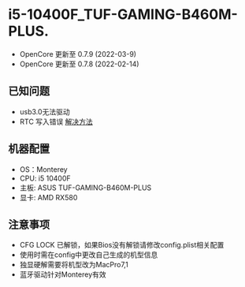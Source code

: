 # i5-10400F_TUF-GAMING-B460M-PLUS. 
- OpenCore 更新至 0.7.9  (2022-03-9)
- OpenCore 更新至 0.7.8  (2022-02-14)
## 已知问题  
- usb3.0无法驱动
- RTC 写入错误 [解决方法](https://dortania.github.io/OpenCore-Post-Install/misc/rtc.html)
## 机器配置
- OS：Monterey
- CPU: i5 10400F  
- 主板: ASUS TUF-GAMING-B460M-PLUS  
- 显卡: AMD RX580  
## 注意事项
- CFG LOCK 已解锁，如果Bios没有解锁请修改config.plist相关配置
- 使用时需在config中更改自己生成的机型信息
- 独显硬解需要将机型改为MacPro7,1
- 蓝牙驱动针对Monterey有效
